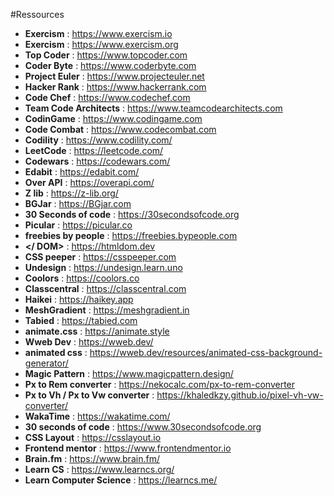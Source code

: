 #Ressources

- **Exercism** : https://www.exercism.io
- **Exercism** : https://www.exercism.org
- **Top Coder** : https://www.topcoder.com
- **Coder Byte** : https://www.coderbyte.com
- **Project Euler** : https://www.projecteuler.net
- **Hacker Rank** : https://www.hackerrank.com
- **Code Chef** : https://www.codechef.com
- **Team Code Architects** : https://www.teamcodearchitects.com
- **CodinGame** : https://www.codingame.com
- **Code Combat** : https://www.codecombat.com
- **Codility** : https://www.codility.com/
- **LeetCode** : https://leetcode.com/
- **Codewars** : https://codewars.com/
- **Edabit** : https://edabit.com/
- **Over API** : https://overapi.com/
- **Z lib** : https://z-lib.org/
- **BGJar** : https://BGjar.com
- **30 Seconds of code** : https://30secondsofcode.org
- **Picular** : https://picular.co
- **freebies by people** : https://freebies.bypeople.com
- **</ DOM>** : https://htmldom.dev
- **CSS peeper** : https://csspeeper.com
- **Undesign** : https://undesign.learn.uno
- **Coolors** : https://coolors.co
- **Classcentral** : https://classcentral.com
- **Haikei** : https://haikey.app
- **MeshGradient** : https://meshgradient.in
- **Tabied** : https://tabied.com
- **animate.css** : https://animate.style
- **Wweb Dev** : https://wweb.dev/
- **animated css** : https://wweb.dev/resources/animated-css-background-generator/
- **Magic Pattern** : https://www.magicpattern.design/
- **Px to Rem converter** : https://nekocalc.com/px-to-rem-converter
- **Px to Vh / Px to Vw converter** : https://khaledkzy.github.io/pixel-vh-vw-converter/
- **WakaTime** : https://wakatime.com/
- **30 seconds of code** : https://www.30secondsofcode.org
- **CSS Layout** : https://csslayout.io
- **Frontend mentor** : https://www.frontendmentor.io
- **Brain.fm** : https://www.brain.fm/
- **Learn CS** : https://www.learncs.org/
- **Learn Computer Science** : https://learncs.me/